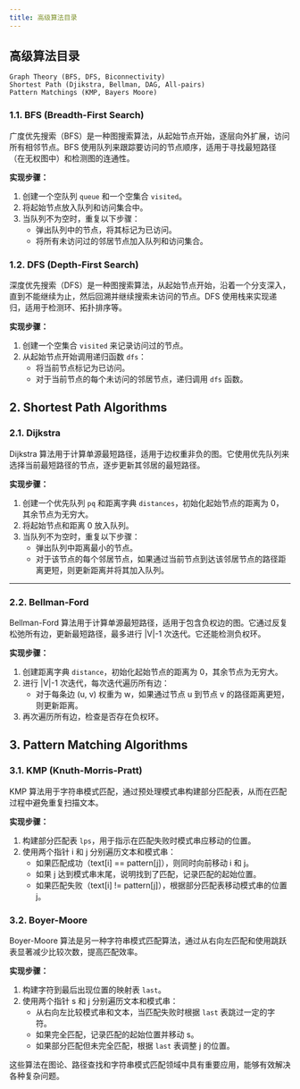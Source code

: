 ```yaml
---
title: 高级算法目录
---
```

## 高级算法目录
```
Graph Theory (BFS, DFS, Biconnectivity)
Shortest Path (Djikstra, Bellman, DAG, All-pairs)
Pattern Matchings (KMP, Bayers Moore)
```
### 1.1. BFS (Breadth-First Search)

广度优先搜索（BFS）是一种图搜索算法，从起始节点开始，逐层向外扩展，访问所有相邻节点。BFS 使用队列来跟踪要访问的节点顺序，适用于寻找最短路径（在无权图中）和检测图的连通性。

**实现步骤：**
1. 创建一个空队列 `queue` 和一个空集合 `visited`。
2. 将起始节点放入队列和访问集合中。
3. 当队列不为空时，重复以下步骤：
   - 弹出队列中的节点，将其标记为已访问。
   - 将所有未访问过的邻居节点加入队列和访问集合。


### 1.2. DFS (Depth-First Search)

深度优先搜索（DFS）是一种图搜索算法，从起始节点开始，沿着一个分支深入，直到不能继续为止，然后回溯并继续搜索未访问的节点。DFS 使用栈来实现递归，适用于检测环、拓扑排序等。

**实现步骤：**
1. 创建一个空集合 `visited` 来记录访问过的节点。
2. 从起始节点开始调用递归函数 `dfs`：
   - 将当前节点标记为已访问。
   - 对于当前节点的每个未访问的邻居节点，递归调用 `dfs` 函数。

## 2. Shortest Path Algorithms


### 2.1. Dijkstra

Dijkstra 算法用于计算单源最短路径，适用于边权重非负的图。它使用优先队列来选择当前最短路径的节点，逐步更新其邻居的最短路径。

**实现步骤：**
1. 创建一个优先队列 `pq` 和距离字典 `distances`，初始化起始节点的距离为 0，其余节点为无穷大。
2. 将起始节点和距离 0 放入队列。
3. 当队列不为空时，重复以下步骤：
   - 弹出队列中距离最小的节点。
   - 对于该节点的每个邻居节点，如果通过当前节点到达该邻居节点的路径距离更短，则更新距离并将其加入队列。

---

### 2.2. Bellman-Ford

Bellman-Ford 算法用于计算单源最短路径，适用于包含负权边的图。它通过反复松弛所有边，更新最短路径，最多进行 |V|-1 次迭代。它还能检测负权环。

**实现步骤：**
1. 创建距离字典 `distance`，初始化起始节点的距离为 0，其余节点为无穷大。
2. 进行 |V|-1 次迭代，每次迭代遍历所有边：
   - 对于每条边 (u, v) 权重为 w，如果通过节点 u 到节点 v 的路径距离更短，则更新距离。
3. 再次遍历所有边，检查是否存在负权环。

## 3. Pattern Matching Algorithms


### 3.1. KMP (Knuth-Morris-Pratt)

KMP 算法用于字符串模式匹配，通过预处理模式串构建部分匹配表，从而在匹配过程中避免重复扫描文本。

**实现步骤：**
1. 构建部分匹配表 `lps`，用于指示在匹配失败时模式串应移动的位置。
2. 使用两个指针 i 和 j 分别遍历文本和模式串：
   - 如果匹配成功（text[i] == pattern[j]），则同时向前移动 i 和 j。
   - 如果 j 达到模式串末尾，说明找到了匹配，记录匹配的起始位置。
   - 如果匹配失败（text[i] != pattern[j]），根据部分匹配表移动模式串的位置 j。



### 3.2. Boyer-Moore

Boyer-Moore 算法是另一种字符串模式匹配算法，通过从右向左匹配和使用跳跃表显著减少比较次数，提高匹配效率。

**实现步骤：**
1. 构建字符到最后出现位置的映射表 `last`。
2. 使用两个指针 s 和 j 分别遍历文本和模式串：
   - 从右向左比较模式串和文本，当匹配失败时根据 `last` 表跳过一定的字符。
   - 如果完全匹配，记录匹配的起始位置并移动 s。
   - 如果部分匹配但未完全匹配，根据 `last` 表调整 j 的位置。

这些算法在图论、路径查找和字符串模式匹配领域中具有重要应用，能够有效解决各种复杂问题。
